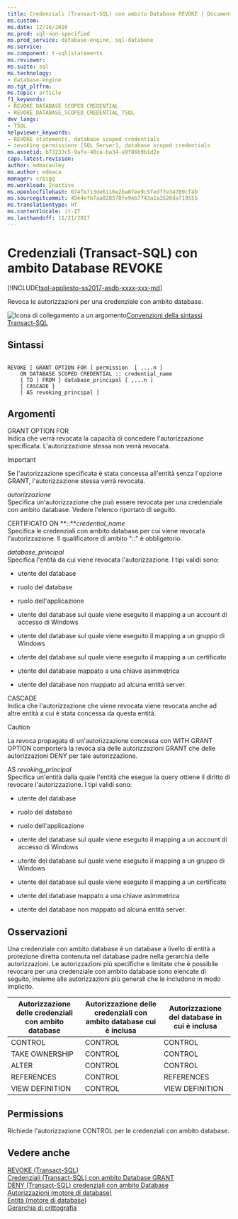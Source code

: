 ```yaml
---
title: Credenziali (Transact-SQL) con ambito Database REVOKE | Documenti Microsoft
ms.custom: 
ms.date: 12/16/2016
ms.prod: sql-non-specified
ms.prod_service: database-engine, sql-database
ms.service: 
ms.component: t-sql|statements
ms.reviewer: 
ms.suite: sql
ms.technology:
- database-engine
ms.tgt_pltfrm: 
ms.topic: article
f1_keywords:
- REVOKE DATABASE SCOPED CREDENTIAL
- REVOKE_DATABASE_SCOPED_CREDENTIAL_TSQL
dev_langs:
- TSQL
helpviewer_keywords:
- REVOKE statements, database scoped credentials
- revoking permissions [SQL Server], database scoped credentials
ms.assetid: b73233c5-9afa-48ca-ba34-a9f86b9b1d2e
caps.latest.revision: 
author: edmacauley
ms.author: edmaca
manager: craigg
ms.workload: Inactive
ms.openlocfilehash: 074fe713de6116e2ba07ee9c5fedf7e34789cf4b
ms.sourcegitcommit: 45e4efb7aa828578fe9eb7743a1a3526da719555
ms.translationtype: HT
ms.contentlocale: it-IT
ms.lasthandoff: 11/21/2017
---
```

# <a name="revoke-database-scoped-credential-transact-sql"></a>Credenziali (Transact-SQL) con ambito Database REVOKE
[!INCLUDE[tsql-appliesto-ss2017-asdb-xxxx-xxx-md](../../includes/tsql-appliesto-ss2017-asdb-xxxx-xxx-md.md)]

  Revoca le autorizzazioni per una credenziale con ambito database.  
  
 ![Icona di collegamento a un argomento](../../database-engine/configure-windows/media/topic-link.gif "Icona di collegamento a un argomento")[Convenzioni della sintassi Transact-SQL](../../t-sql/language-elements/transact-sql-syntax-conventions-transact-sql.md)  
  
## <a name="syntax"></a>Sintassi  
  
```  
  
REVOKE [ GRANT OPTION FOR ] permission  [ ,...n ]   
    ON DATABASE SCOPED CREDENTIAL :: credential_name   
    { TO | FROM } database_principal [ ,...n ]  
    [ CASCADE ]  
    [ AS revoking_principal ]  
```  
  
## <a name="arguments"></a>Argomenti  
 GRANT OPTION FOR  
 Indica che verrà revocata la capacità di concedere l'autorizzazione specificata. L'autorizzazione stessa non verrà revocata.  
  
> [!IMPORTANT]  
>  Se l'autorizzazione specificata è stata concessa all'entità senza l'opzione GRANT, l'autorizzazione stessa verrà revocata.  
  
 *autorizzazione*  
 Specifica un'autorizzazione che può essere revocata per una credenziale con ambito database. Vedere l'elenco riportato di seguito.  
  
 CERTIFICATO ON **::***credential_name*  
 Specifica le credenziali con ambito database per cui viene revocata l'autorizzazione. Il qualificatore di ambito "::" è obbligatorio.  
  
 *database_principal*  
 Specifica l'entità da cui viene revocata l'autorizzazione. I tipi validi sono:  
  
-   utente del database  
  
-   ruolo del database  
  
-   ruolo dell'applicazione  
  
-   utente del database sul quale viene eseguito il mapping a un account di accesso di Windows  
  
-   utente del database sul quale viene eseguito il mapping a un gruppo di Windows  
  
-   utente del database sul quale viene eseguito il mapping a un certificato  
  
-   utente del database mappato a una chiave asimmetrica  
  
-   utente del database non mappato ad alcuna entità server.  
  
 CASCADE  
 Indica che l'autorizzazione che viene revocata viene revocata anche ad altre entità a cui è stata concessa da questa entità.  
  
> [!CAUTION]  
>  La revoca propagata di un'autorizzazione concessa con WITH GRANT OPTION comporterà la revoca sia delle autorizzazioni GRANT che delle autorizzazioni DENY per tale autorizzazione.  
  
 AS *revoking_principal*  
 Specifica un'entità dalla quale l'entità che esegue la query ottiene il diritto di revocare l'autorizzazione. I tipi validi sono:  
  
-   utente del database  
  
-   ruolo del database  
  
-   ruolo dell'applicazione  
  
-   utente del database sul quale viene eseguito il mapping a un account di accesso di Windows  
  
-   utente del database sul quale viene eseguito il mapping a un gruppo di Windows  
  
-   utente del database sul quale viene eseguito il mapping a un certificato  
  
-   utente del database mappato a una chiave asimmetrica  
  
-   utente del database non mappato ad alcuna entità server.  
  
## <a name="remarks"></a>Osservazioni  
 Una credenziale con ambito database è un database a livello di entità a protezione diretta contenuta nel database padre nella gerarchia delle autorizzazioni. Le autorizzazioni più specifiche e limitate che è possibile revocare per una credenziale con ambito database sono elencate di seguito, insieme alle autorizzazioni più generali che le includono in modo implicito.  
  
|Autorizzazione delle credenziali con ambito database|Autorizzazione delle credenziali con ambito database cui è inclusa|Autorizzazione del database in cui è inclusa|  
|----------------------------|---------------------------------------|------------------------------------|  
|CONTROL|CONTROL|CONTROL|  
|TAKE OWNERSHIP|CONTROL|CONTROL|  
|ALTER|CONTROL|CONTROL|  
|REFERENCES|CONTROL|REFERENCES|  
|VIEW DEFINITION|CONTROL|VIEW DEFINITION|  
  
## <a name="permissions"></a>Permissions  
 Richiede l'autorizzazione CONTROL per le credenziali con ambito database.  
  
## <a name="see-also"></a>Vedere anche  
 [REVOKE (Transact-SQL)](../../t-sql/statements/revoke-transact-sql.md)      
 [Credenziali (Transact-SQL) con ambito Database GRANT](../../t-sql/statements/grant-database-scoped-credential-transact-sql.md)   
 [DENY (Transact-SQL) credenziali con ambito Database](../../t-sql/statements/deny-database-scoped-credential-transact-sql.md)   
 [Autorizzazioni &#40;motore di database&#41;](../../relational-databases/security/permissions-database-engine.md)   
 [Entità &#40;motore di database&#41;](../../relational-databases/security/authentication-access/principals-database-engine.md)   
 [Gerarchia di crittografia](../../relational-databases/security/encryption/encryption-hierarchy.md)  
  
  
